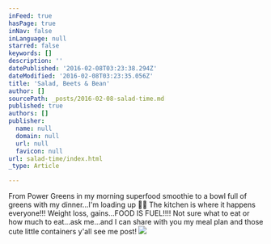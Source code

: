 ```yaml
---
inFeed: true
hasPage: true
inNav: false
inLanguage: null
starred: false
keywords: []
description: ''
datePublished: '2016-02-08T03:23:38.294Z'
dateModified: '2016-02-08T03:23:35.056Z'
title: 'Salad, Beets & Bean'
author: []
sourcePath: _posts/2016-02-08-salad-time.md
published: true
authors: []
publisher:
  name: null
  domain: null
  url: null
  favicon: null
url: salad-time/index.html
_type: Article

---
```

From Power Greens in my morning superfood smoothie to a bowl full of greens with my dinner...I'm loading up 💪🏻 The kitchen is where it happens everyone!!! Weight loss, gains...FOOD IS FUEL!!!! Not sure what to eat or how much to eat...ask me...and I can share with you my meal plan and those cute little containers y'all see me post!
![](https://s3-us-west-2.amazonaws.com/the-grid-img/p/5db646f45825b5ade64368a04ce35bcc5dcf696a.jpg)